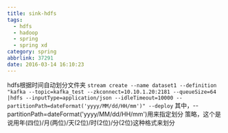 ```yaml
---
title: sink-hdfs
tags:
  - hdfs
  - hadoop
  - spring
  - spring xd
category: spring
abbrlink: 37291
date: 2016-03-14 16:10:23
---
```


hdfs根据时间自动划分文件夹
`stream create --name dataset1 --definition "kafka --topic=kafka_test --zkconnect=10.10.1.20:2181 --queueSize=64  |hdfs --inputType=application/json --idleTimeout=10000 --partitionPath=dateFormat('yyyy/MM/dd/HH/mm')" --deploy`
其中，--partitionPath=dateFormat('yyyy/MM/dd/HH/mm')用来指定划分 策略，这个是说用年(四位)/月(两位)/天(2位)/时(2位)/分(2位)这种格式来划分
